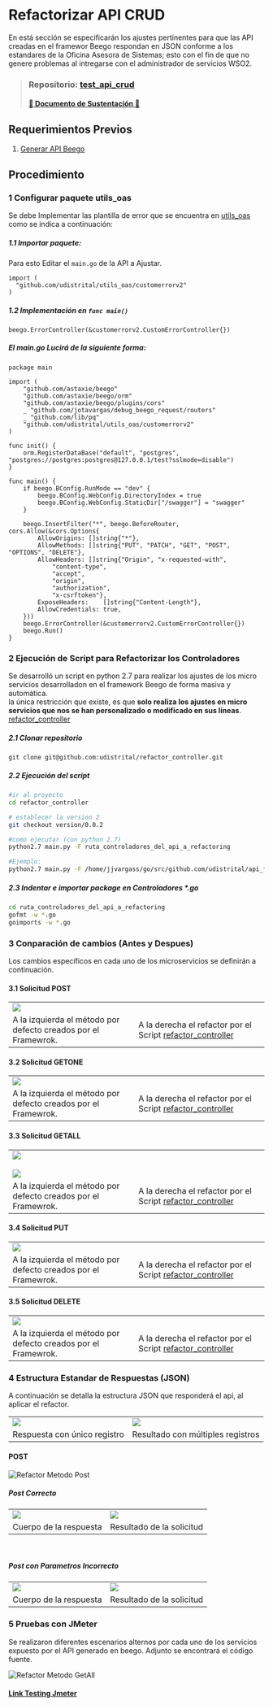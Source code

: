 # Refactorizar API CRUD

En está sección se especificarán los ajustes pertinentes para que las API creadas en el framewor Beego respondan en JSON conforme a los estandares de la Oficina Asesora de Sistemas; esto con el fin de que no genere problemas al intregarse con el administrador de servicios WSO2.

>### **Repositorio:** [test_api_crud](https://github.com/udistrital/test_api_crud)
>#### [:book: Documento de Sustentación :book:](https://docs.google.com/document/d/1wxf8QB-qZ3c5H2irR6kV6SoVQMw5LNNkp3aFLo9nooI/edit?usp=sharing)


## Requerimientos Previos
1. [Generar API Beego](generar_api.md)

## Procedimiento

### 1 Configurar paquete utils_oas

Se debe Implementar las plantilla de error que se encuentra en [utils_oas](https://github.com/udistrital/utils_oas) como se indica a continuación:

##### 1.1 Importar paquete:
Para esto Editar el `main.go` de la API a Ajustar.
```golang
import (
  "github.com/udistrital/utils_oas/customerrorv2"
)
```
##### 1.2 Implementación en `func main()`
```golang
beego.ErrorController(&customerrorv2.CustomErrorController{})
```

##### El **main.go** Lucirá de la siguiente forma:
```golang
package main

import (
    "github.com/astaxie/beego"
    "github.com/astaxie/beego/orm"
    "github.com/astaxie/beego/plugins/cors"
    _ "github.com/jotavargas/debug_beego_request/routers"
    _ "github.com/lib/pq"
    "github.com/udistrital/utils_oas/customerrorv2"
)

func init() {
    orm.RegisterDataBase("default", "postgres", "postgres://postgres:postgres@127.0.0.1/test?sslmode=disable")
}

func main() {
    if beego.BConfig.RunMode == "dev" {
        beego.BConfig.WebConfig.DirectoryIndex = true
        beego.BConfig.WebConfig.StaticDir["/swagger"] = "swagger"
    }

    beego.InsertFilter("*", beego.BeforeRouter, cors.Allow(&cors.Options{
        AllowOrigins: []string{"*"},
        AllowMethods: []string{"PUT", "PATCH", "GET", "POST", "OPTIONS", "DELETE"},
        AllowHeaders: []string{"Origin", "x-requested-with",
            "content-type",
            "accept",
            "origin",
            "authorization",
            "x-csrftoken"},
        ExposeHeaders:    []string{"Content-Length"},
        AllowCredentials: true,
    }))
    beego.ErrorController(&customerrorv2.CustomErrorController{})
    beego.Run()
}
```

### 2 Ejecución de Script para Refactorizar los Controladores
Se desarrolló un script en python 2.7 para realizar los ajustes de los micro servicios desarrolladon en el framework Beego de forma masiva y automática.   
la única restricción que existe, es que **solo realiza los ajustes en micro servicios que nos se han personalizado o modificado en sus líneas**. [refactor_controller](https://github.com/udistrital/refactor_controller)

##### 2.1  Clonar repositorio
```golang
git clone git@github.com:udistrital/refactor_controller.git
```
##### 2.2 Ejecución del script
```bash
#ir al proyecto
cd refactor_controller

# establecer la version 2
git checkout version/0.0.2

#como ejecutar (con python 2.7)
python2.7 main.py -F ruta_controladores_del_api_a_refactoring

#Ejemplo:
python2.7 main.py -F /home/jjvargass/go/src/github.com/udistrital/api_financiera/controllers
```
##### 2.3 Indentar e importar package en Controladores *.go
```bash
cd ruta_controladores_del_api_a_refactoring
gofmt -w *.go
goimports -w *.go
```

### 3 Conparación de cambios (Antes y Despues)
Los cambios específicos en cada uno de los microservicios se definirán a continuación.

#### 3.1 Solicitud POST
<table>
 <tr>
  <td colspan="2"><img src="/generacion_de_apis/img/post.png">
</td>
 </tr>
 <tr>
  <td>A la izquierda el método por defecto creados por el Framewrok. </td>
  <td>A la derecha el refactor por el Script <a href="https://github.com/udistrital/refactor_controller">refactor_controller</a> </td>
 </tr>
</table>

#### 3.2 Solicitud GETONE
<table>
 <tr>
  <td colspan="2"><img src="/generacion_de_apis/img/getOne.png">
</td>
 </tr>
 <tr>
  <td>A la izquierda el método por defecto creados por el Framewrok. </td>
  <td>A la derecha el refactor por el Script <a href="https://github.com/udistrital/refactor_controller">refactor_controller</a> </td>
 </tr>
</table>


#### 3.3 Solicitud GETALL
<table>
 <tr>
  <td colspan="2">
    <img src="/generacion_de_apis/img/getAll-1.png"><br><br>
    <img src="/generacion_de_apis/img/getAll-2.png">
  </td>
 </tr>
 <tr>
  <td>A la izquierda el método por defecto creados por el Framewrok. </td>
  <td>A la derecha el refactor por el Script <a href="https://github.com/udistrital/refactor_controller">refactor_controller</a> </td>
 </tr>
</table>


#### 3.4 Solicitud PUT
<table>
 <tr>
  <td colspan="2"><img src="/generacion_de_apis/img/put.png">
</td>
 </tr>
 <tr>
  <td>A la izquierda el método por defecto creados por el Framewrok. </td>
  <td>A la derecha el refactor por el Script <a href="https://github.com/udistrital/refactor_controller">refactor_controller</a> </td>
 </tr>
</table>

#### 3.5 Solicitud DELETE
<table>
 <tr>
  <td colspan="2"><img src="/generacion_de_apis/img/delete.png">
</td>
 </tr>
 <tr>
  <td>A la izquierda el método por defecto creados por el Framewrok. </td>
  <td>A la derecha el refactor por el Script <a href="https://github.com/udistrital/refactor_controller">refactor_controller</a> </td>
 </tr>
</table>


### 4 Estructura Estandar de Respuestas (JSON)
A continuación se detalla la estructura JSON que responderá el api, al aplicar el refactor.

<table>
 <tr>
  <td><img src="/generacion_de_apis/img/jsonUnicoRegistros.png">
  <td><img src="/generacion_de_apis/img/jsonMultiplesRegistros.png">
</td>
 </tr>
 <tr>
  <td>Respuesta con único registro </td>
  <td>Resultado con múltiples registros</td>
 </tr>
</table>


#### POST
![Refactor Metodo Post](/generacion_de_apis/img/post_test.png)

##### Post Correcto
<table>
 <tr>
  <td><img src="/generacion_de_apis/img/post-correcto-1.png">
  <td><img src="/generacion_de_apis/img/post-correcto-2.png">
</td>
 </tr>
 <tr>
  <td>Cuerpo de la respuesta </td>
  <td>Resultado de la solicitud</td>
 </tr>
</table>

<br>

##### Post con Parametros Incorrecto
<table>
 <tr>
  <td><img src="/generacion_de_apis/img/post-incorrecto-1.png">
  <td><img src="/generacion_de_apis/img/post-incorrecto-2.png">
</td>
 </tr>
 <tr>
  <td>Cuerpo de la respuesta </td>
  <td>Resultado de la solicitud</td>
 </tr>
</table>



### 5 Pruebas con JMeter
Se realizaron diferentes escenarios alternos por cada uno de los servicios expuesto por el API generado en beego.  Adjunto se encontrará el código fuente.

![Refactor Metodo GetAll](/generacion_de_apis/img/test_jmeter.png)
#### [Link Testing Jmeter](/generacion_de_apis/src/beegoTodasLasSolicitudes.jmx)
